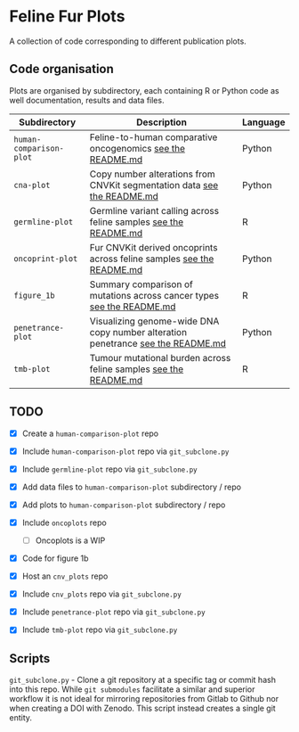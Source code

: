 # Feline Fur Plots

A collection of code corresponding to different publication plots.

## Code organisation

Plots are organised by subdirectory, each containing R or Python code as well
documentation, results and data files.

| Subdirectory | Description | Language |
|--------------|-------------|----------|
| `human-comparison-plot`   | Feline-to-human comparative oncogenomics [see the README.md](human-comparison-plot/README.md) | Python |
| `cna-plot` | Copy number alterations from CNVKit segmentation data [see the README.md](cna-plot/README.md) | Python |
| `germline-plot`   | Germline variant calling across feline samples [see the README.md](germline-plot/README.md) | R |
| `oncoprint-plot`   | Fur CNVKit derived oncoprints across feline samples [see the README.md](oncoprint-plot/README.md) | Python |
| `figure_1b`   | Summary comparison of mutations across cancer types [see the README.md](figure_1b/README.md) | R |
| `penetrance-plot` | Visualizing genome-wide DNA copy number alteration penetrance [see the README.md](penetrance-plot/README.md) | Python |
| `tmb-plot` | Tumour mutational burden across feline samples [see the README.md](tmb-plot/README.md) | R |

## TODO

- [x] Create a `human-comparison-plot` repo
- [x] Include `human-comparison-plot` repo via `git_subclone.py`
- [x] Include `germline-plot` repo via `git_subclone.py`
- [x] Add data files to `human-comparison-plot` subdirectory / repo
- [x] Add plots to `human-comparison-plot` subdirectory / repo
- [x] Include `oncoplots` repo
    - [ ] Oncoplots is a WIP
- [x] Code for figure 1b
- [x] Host an `cnv_plots` repo
- [x] Include `cnv_plots` repo via `git_subclone.py`
- [x] Include `penetrance-plot` repo via `git_subclone.py`
- [x] Include `tmb-plot` repo via `git_subclone.py`


## Scripts
`git_subclone.py` - Clone a git repository at a specific tag or commit hash into this repo. While `git submodules` facilitate a similar and superior workflow it is not ideal for mirroring
repositories from Gitlab to Github nor when creating a DOI with Zenodo. This script instead creates a single git entity.